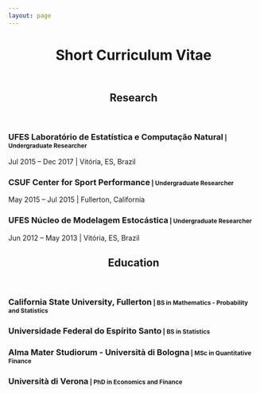 ```yaml
---
layout: page
---
```



<header><h1>Short Curriculum Vitae</h1></header>

<header><h2>Research</h2></header>

<p><h3>UFES Laboratório de Estatística e Computação Natural<small style="font-size:12px;"> | Undergraduate Researcher </small></h3>
   Jul 2015 – Dec 2017 | Vitória, ES, Brazil
</p>

<p><h3>CSUF Center for Sport Performance<small style="font-size:12px;"> | Undergraduate Researcher </small></h3>
   May 2015 – Jul 2015 | Fullerton, California
</p>

<p><h3>UFES Núcleo de Modelagem Estocástica<small style="font-size:12px;"> | Undergraduate Researcher </small></h3>
    Jun 2012 – May 2013 | Vitória, ES, Brazil
</p>


<header><h2>Education</h2></header>

<p><h3>California State University, Fullerton<small style="font-size:12px;"> | BS in Mathematics - Probability and Statistics </small></h3></p>

<p><h3>Universidade Federal do Espírito Santo<small style="font-size:12px;"> | BS in Statistics </small></h3></p>

<p><h3>Alma Mater Studiorum - Università di Bologna<small style="font-size:12px;"> | MSc in Quantitative Finance </small></h3></p>

<p><h3>Università di Verona<small style="font-size:12px;"> | PhD in Economics and Finance </small></h3></p>
